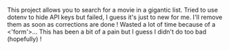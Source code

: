 This project allows you to search for a movie in a gigantic list. 
Tried to use dotenv to hide API keys but failed, I guess it's just to new for me. I'll remove them as soon as corrections are done !
Wasted a lot of time because of a <'form'>...
This has been a bit of a pain but I guess I didn't do too bad (hopefully) !